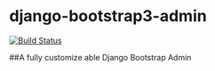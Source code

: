 # django-bootstrap3-admin
[![Build Status](https://travis-ci.org/CarlosMart626/django-bootstrap3-admin.svg?branch=master)](https://travis-ci.org/CarlosMart626/django-bootstrap3-admin)

##A fully customize able Django Bootstrap Admin
